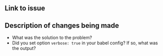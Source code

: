 ## Link to issue ##

<!-- please make sure to create an issue before creating PRs -->

## Description of changes being made ##

* What was the solution to the problem?
* Did you set option `verbose: true` in your babel config? If so, what was the output?
